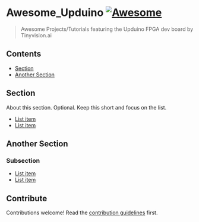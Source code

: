 # Awesome_Upduino [![Awesome](https://awesome.re/badge.svg)](https://awesome.re)

> Awesome Projects/Tutorials featuring the Upduino FPGA dev board by Tinyvision.ai


## Contents

- [Section](#section)
- [Another Section](#another-section)


## Section

About this section. Optional. Keep this short and focus on the list.

- [List item](http://example.com)
- [List item](http://example.com)


## Another Section

### Subsection

- [List item](http://example.com)
- [List item](http://example.com)


## Contribute

Contributions welcome! Read the [contribution guidelines](contributing.md) first.

